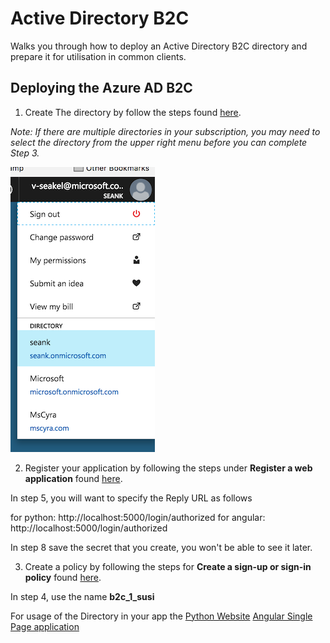 # Active Directory B2C

Walks you through how to deploy an Active Directory B2C directory and prepare it for utilisation in common clients.

## Deploying the Azure AD B2C

1. Create The directory by follow the steps found [here](https://docs.microsoft.com/en-us/azure/active-directory-b2c/active-directory-b2c-get-started).

  *Note: If there are multiple directories in your subscription, you may need to select the directory from the upper right menu before you can complete Step 3.*

  ![directory](img/directory.png)

2. Register your application by following the steps under **Register a web application** found [here](https://docs.microsoft.com/en-us/azure/active-directory-b2c/active-directory-b2c-app-registration).

  In step 5, you will want to specify the Reply URL as follows

for python:  http://localhost:5000/login/authorized
for angular: http://localhost:5000/login/authorized

  In step 8 save the secret that you create, you won't be able to see it later.

3. Create a policy by following the steps for **Create a sign-up or sign-in policy** found [here](https://docs.microsoft.com/en-us/azure/active-directory-b2c/active-directory-b2c-reference-policies).  

  In step 4, use the name **b2c_1_susi**

For usage of the Directory in your app the 
[Python Website](PYTHON.md) 
[Angular Single Page application](SPA.md) 

